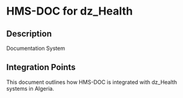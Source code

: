 # HMS-DOC for dz_Health

## Description

Documentation System

## Integration Points

This document outlines how HMS-DOC is integrated with dz_Health systems in Algeria.
